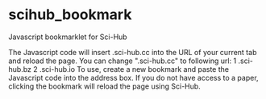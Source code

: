 # scihub_bookmark
Javascript bookmarklet for Sci-Hub

The Javascript code will insert .sci-hub.cc into the URL of your current tab and reload the page.
You can change ".sci-hub.cc" to following url:
1 .sci-hub.bz
2 .sci-hub.io
To use, create a new bookmark and paste the Javascript code into the address box. If you do not have access to a paper, clicking the bookmark will reload the page using Sci-Hub.
